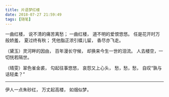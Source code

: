 ```yaml
---
title: 片语梦红楼
date: 2018-07-27 21:59:49
tags: [随笔]
---
```


一曲红楼，
说不清的痛苦离愁；
一曲红楼，
道不明的爱恨悠悠。
任是花开时万般娇羞，
夏过终有秋；
凭他脂正浓引蝶儿留，
香尽亦飞走。

<!--more-->

（黛玉）灵河畔的因由，
百年漫长守候，
却换来今生一世的泪流。
人去楼空，一切恍若隔世。

（晴雯）翠色雀金裘，
勾起往事悠悠，
哀怨又上心头，
愁，愁，愁，
自叹“孰与话轻柔？”

---

伊人一点朱砂红，
万丈起高楼，
如烟似梦。
